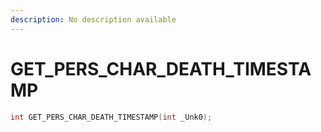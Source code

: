 ```yaml
---
description: No description available 
---
```


# GET_PERS_CHAR_DEATH_TIMESTAMP

```cpp
int GET_PERS_CHAR_DEATH_TIMESTAMP(int _Unk0);
```